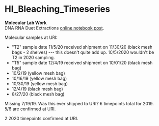 # HI_Bleaching_Timeseries

**Molecular Lab Work**  
DNA RNA Duet Extractions [online notebook post](https://emmastrand.github.io/EmmaStrand_Notebook/Kbay-Bleaching-2019-DNA-RNA-Extractions/).

Molecular samples at URI:  
- "T2" sample date 11/5/20 received shipment on 11/30/20 (black mesh bags - 2 shelves) --- this doesn't quite add up. 10/5/2020 wouldn't be T2 in 2020 sampling. 
- "T5" sample date 12/4/19 received shipment on 10/01/20 (black mesh bag)
- 10/2/19 (yellow mesh bag)  
- 10/16/19 (yellow mesh bag)  
- 10/30/19 (yellow mesh bag)  
- 12/4/19 (black mesh bag)  
- 8/27/20 (black mesh bag)

Missing 7/19/19. Was this ever shipped to URI?
6 timepoints total for 2019. 5/6 are confirmed at URI.

2 2020 timepoints confirmed at URI.
